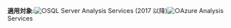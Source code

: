 **適用対象:**![○](media/yes.png)SQL Server Analysis Services (2017 以降)![○](media/yes.png)Azure Analysis Services